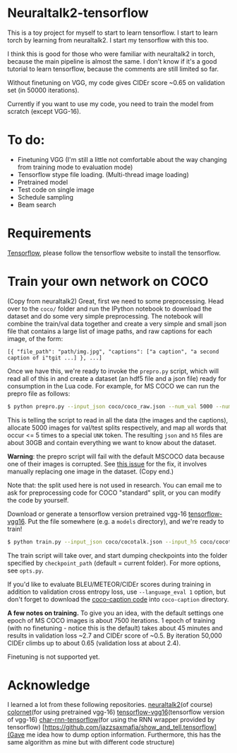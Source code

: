 # Neuraltalk2-tensorflow
This is a toy project for myself to start to learn tensorflow.
I start to learn torch by learning from neuraltalk2. I start my tensorflow with this too.

I think this is good for those who were familiar with neuraltalk2 in torch, because the main pipeline is almost the same. I don't know if it's a good tutorial to learn tensorflow, because the comments are still limited so far.

Without finetuning on VGG, my code gives CIDEr score ~0.65 on validation set (in 50000 iterations).

Currently if you want to use my code, you need to train the model from scratch (except VGG-16).

# To do:
- Finetuning VGG (I'm still a little not comfortable about the way changing from training mode to evaluation mode)
- Tensorflow stype file loading. (Multi-thread image loading)
- Pretrained model
- Test code on single image
- Schedule sampling
- Beam search

# Requirements
[Tensorflow](https://github.com/tensorflow/tensorflow), please follow the tensorflow website to install the tensorflow.

# Train your own network on COCO
(Copy from neuraltalk2)
Great, first we need to some preprocessing. Head over to the `coco/` folder and run the IPython notebook to download the dataset and do some very simple preprocessing. The notebook will combine the train/val data together and create a very simple and small json file that contains a large list of image paths, and raw captions for each image, of the form:

```
[{ "file_path": "path/img.jpg", "captions": ["a caption", "a second caption of i"tgit ...] }, ...]
```

Once we have this, we're ready to invoke the `prepro.py` script, which will read all of this in and create a dataset (an hdf5 file and a json file) ready for consumption in the Lua code. For example, for MS COCO we can run the prepro file as follows:

```bash
$ python prepro.py --input_json coco/coco_raw.json --num_val 5000 --num_test 5000 --images_root coco/images --word_count_threshold 5 --output_json coco/cocotalk.json --output_h5 coco/cocotalk.h5
```

This is telling the script to read in all the data (the images and the captions), allocate 5000 images for val/test splits respectively, and map all words that occur <= 5 times to a special `UNK` token. The resulting `json` and `h5` files are about 30GB and contain everything we want to know about the dataset.

**Warning**: the prepro script will fail with the default MSCOCO data because one of their images is corrupted. See [this issue](https://github.com/karpathy/neuraltalk2/issues/4) for the fix, it involves manually replacing one image in the dataset.
(Copy end.)

Note that: the split used here is not used in research. You can email me to ask for preprocessing code for COCO "standard" split, or you can modify the code by yourself.

Download or generate a tensorflow version pretrained vgg-16 [tensorflow-vgg16](https://github.com/ry/tensorflow-vgg16). Put the file somewhere (e.g. a `models` directory), and we're ready to train!

```bash
$ python train.py --input_json coco/cocotalk.json --input_h5 coco/cocotalk.h5 --checkpoint_path ./log --save_checkpoint_every 2000 --val_images_use 3200
```

The train script will take over, and start dumping checkpoints into the folder specified by `checkpoint_path` (default = current folder). For more options, see `opts.py`.

If you'd like to evaluate BLEU/METEOR/CIDEr scores during training in addition to validation cross entropy loss, use `--language_eval 1` option, but don't forget to download the [coco-caption code](https://github.com/tylin/coco-caption) into `coco-caption` directory.

**A few notes on training.** To give you an idea, with the default settings one epoch of MS COCO images is about 7500 iterations. 1 epoch of training (with no finetuning - notice this is the default) takes about 45 minutes and results in validation loss ~2.7 and CIDEr score of ~0.5. By iteration 50,000 CIDEr climbs up to about 0.65 (validation loss at about 2.4). 

Finetuning is not supported yet.

# Acknowledge
I learned a lot from these following repositories.
[neuraltalk2](https://github.com/karpathy/neuraltalk2)(of course)
[colornet](https://github.com/pavelgonchar/colornet)(for using pretrained vgg-16)
[tensorflow-vgg16](https://github.com/ry/tensorflow-vgg16.git)(tensorflow version of vgg-16)
[char-rnn-tensorflow](https://github.com/sherjilozair/char-rnn-tensorflow)(for using the RNN wrapper provided by tensorflow)
[https://github.com/jazzsaxmafia/show_and_tell.tensorflow](Gave me idea how to dump option information. Furthermore, this has the same algorithm as mine but with different code structure)
